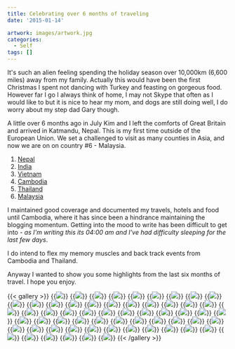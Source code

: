 ```yaml
---
title: Celebrating over 6 months of traveling
date: '2015-01-14'

artwork: images/artwork.jpg
categories:
  - Self
tags: []
---
```


It's such an alien feeling spending the holiday season over 10,000km (6,600 miles) away from my family. Actually this would have been the first Christmas I spent not dancing with Turkey and feasting on gorgeous food. However far I go I always think of home, I may not Skype that often as I would like to but it is nice to hear my mom, and dogs are still doing well, I do worry about my step dad Gary though.

A little over 6 months ago in July Kim and I left the comforts of Great Britain and arrived in Katmandu, Nepal. This is my first time outside of the European Union. We set a challenged to visit as many counties in Asia, and now we are on on country #6 - Malaysia.

1. [Nepal](/categories/nepal/)
2. [India](/categories/india)
3. [Vietnam](/categories/vietnam)
4. [Cambodia](/categories/cambodia)
5. [Thailand](/categories/thailand)
6. [Malaysia](/categories/malaysia)

I maintained good coverage and documented my travels, hotels and food until Cambodia, where it has since been a hindrance maintaining the blogging momentum. Getting into the mood to write has been difficult to get into - _as I'm writing this its 04:00 am and I've had difficulty sleeping for the last few days_.

I do intend to flex my memory muscles and back track events from Cambodia and Thailand.

Anyway I wanted to show you some highlights from the last six months of travel. I hope you enjoy.

{{< gallery >}}
  {{<img src="images/wpid-wp-1404579245715.gif" >}}
  {{<img src="images/it-rained.gif" >}}
  {{<img src="images/IMG_1986-MOTION.gif" >}}
  {{<img src="images/IMG_2874.jpg" >}}
  {{<img src="images/Sunglass-reflection.jpg" >}}
  {{<img src="images/Boudhanath.jpg" >}}
  {{<img src="images/IMG_3004-MOTION.gif" >}}
  {{<img src="images/IMG_20140713_113528-EFFECTS.jpg" >}}
  {{<img src="images/IMG_20140716_191909.jpg">}}
  {{<img src="images/IMG_3262.jpg" oriantation="portrait">}}
  {{<img src="images/DSC00236.jpg" oriantation="portrait">}}
  {{<img src="images/PANO_20140729_12451522.jpg" oriantation="portrait">}}
  {{<img src="images/PANO_20140720_162330.jpg"  oriantation="square">}}
  {{<img src="images/IMG_3819.jpg">}}
  {{<img src="images/IMG_3905.jpg">}}
  {{<img src="images/wpid-wp-1409150552174.jpeg">}}
  {{<img src="images/DSC00720.jpg">}}
  {{<img src="images/PANO_20140819_112242.jpg" oriantation="pano">}}
  {{<img src="images/IMG_4628.jpg">}}
  {{<img src="images/IMG_4835.jpg">}}
  {{<img src="images/IMG_20140811_151043.jpg">}}
  {{<img src="images/DSC01076.jpg" oriantation="portrait">}}
  {{<img src="images/DSC01128.jpg">}}
  {{<img src="images/DSC01161.jpg">}}
  {{<img src="images/DSC01546.jpg">}}
  {{<img src="images/DSC01524.jpg">}}
  {{<img src="images/DSC01472.jpg">}}
  {{<img src="images/DSC01447.jpg">}}
  {{<img src="images/IMG_20140924_054835.jpg">}}
  {{<img src="images/DSC01429.jpg" >}}
  {{<img src="images/DSC01275.jpg">}}
  {{<img src="images/DSC01383.jpg">}}
  {{<img src="images/IMG_20141003_170819.jpg">}}
  {{<img src="images/PANO_20141211_131656.jpg" >}}
  {{<img src="images/IMG_20141231_225027.jpg" oriantation="square">}}
  {{<img src="images/IMG_20150101_000410-EFFECTS.jpg" oriantation="portrait">}}
  {{<img src="images/IMG_20141211_114619.jpg" oriantation="square">}}
  {{<img src="images/PANO_20141212_091948.jpg" oriantation="square">}}
  {{<img src="images/DSC02336.jpg">}}
  {{<img src="images/DSC02185.jpg">}}
  {{<img src="images/IMG_20141204_102132.jpg" oriantation="square">}}
  {{<img src="images/IMG_20141130_175335.jpg">}}
  {{<img src="images/PANO_20141202_104936.jpg" oriantation="pano">}}
  {{<img src="images/DSC_3519.jpg">}}
  {{<img src="images/DSC02097.jpg" oriantation="portrait">}}
  {{<img src="images/DSC01999.jpg">}}
  {{<img src="images/DSC01918.jpg">}}
  {{<img src="images/PANO_20141030_131213.jpg">}}
  {{<img src="images/IMG_5991-EFFECTS.jpg">}}
  {{<img src="images/IMG_20141026_142317.jpg">}}
  {{<img src="images/IMG_5660-EFFECTS.jpg">}}
  {{<img src="images/DSC01796.jpg">}}
  {{<img src="images/DSC01769.jpg" oriantation="portrait">}}
  {{<img src="images/IMG_20141014_103309.jpg" oriantation="portrait">}}
  {{<img src="images/DSC01672.jpg" oriantation="portrait">}}
  {{<img src="images/DSC01621.jpg" oriantation="portrait">}}
  {{<img src="images/IMG_20150101_000410.jpg" oriantation="portrait">}}
  {{<img src="images/DSC01782.jpg">}}
  {{<img src="images/DSC01649.jpg">}}
  {{<img src="images/IMG_20150103_1921422.jpg">}}
{{< /gallery >}}

